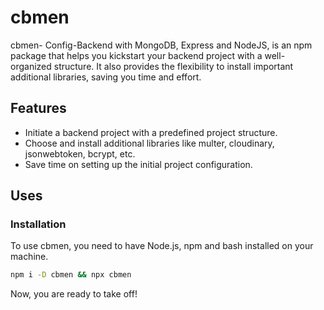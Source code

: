 # cbmen

cbmen- Config-Backend with MongoDB, Express and NodeJS, is an npm package that helps you kickstart your backend project with a well-organized structure. It also provides the flexibility to install important additional libraries, saving you time and effort.

## Features

- Initiate a backend project with a predefined project structure.
- Choose and install additional libraries like multer, cloudinary, jsonwebtoken, bcrypt, etc.
- Save time on setting up the initial project configuration.

## Uses

### Installation

To use cbmen, you need to have Node.js, npm and bash installed on your machine.

```bash
npm i -D cbmen && npx cbmen
```
Now, you are ready to take off!
